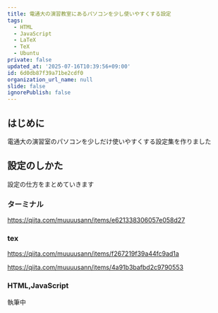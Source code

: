 ```yaml
---
title: 電通大の演習教室にあるパソコンを少し使いやすくする設定
tags:
  - HTML
  - JavaScript
  - LaTeX
  - TeX
  - Ubuntu
private: false
updated_at: '2025-07-16T10:39:56+09:00'
id: 6d0db87f39a71be2cdf0
organization_url_name: null
slide: false
ignorePublish: false
---
```


## はじめに

電通大の演習室のパソコンを少しだけ使いやすくする設定集を作りました

## 設定のしかた

設定の仕方をまとめていきます

### ターミナル

https://qiita.com/muuuusann/items/e621338306057e058d27

### tex

https://qiita.com/muuuusann/items/f267219f39a44fc9ad1a

https://qiita.com/muuuusann/items/4a91b3bafbd2c9790553

### HTML,JavaScript

執筆中
